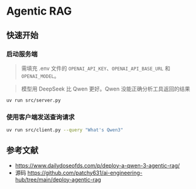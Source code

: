 # Agentic RAG

## 快速开始
### 启动服务端
> 需填充 .env 文件的 `OPENAI_API_KEY`、`OPENAI_API_BASE_URL` 和 `OPENAI_MODEL`。

> 模型用 DeepSeek 比 Qwen 更好。Qwen 没能正确分析工具返回的结果

```bash
uv run src/server.py
```

### 使用客户端发送查询请求
```bash
uv run src/client.py --query "What's Qwen3"
```

## 参考文献
- https://www.dailydoseofds.com/p/deploy-a-qwen-3-agentic-rag/
- 源码 https://github.com/patchy631/ai-engineering-hub/tree/main/deploy-agentic-rag